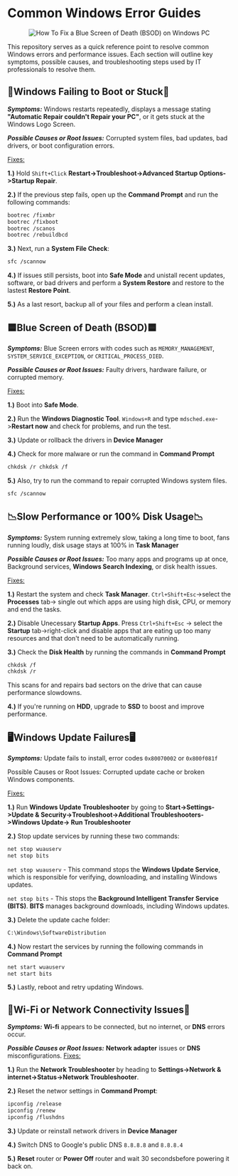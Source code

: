 <h1>Common Windows Error Guides</h1>
<p align="center">
<img src="https://www.securedatarecovery.com/Media/blog/2024/blue-screen-of-death-laptop.webp" alt="How To Fix a Blue Screen of Death (BSOD) on Windows PC"/>
</p>

This repository serves as a quick reference point to resolve common Windows errors and performance issues. Each section will outline key symptoms, possible causes, and troubleshooting steps used by IT professionals to resolve them.

<h2>🥾Windows Failing to Boot or Stuck🥾</h2>  

***Symptoms:*** Windows restarts repeatedly, displays a message stating **"Automatic Repair couldn't Repair your PC"**, or it gets stuck at the Windows Logo Screen.    

***Possible Causes or Root Issues:*** Corrupted system files, bad updates, bad drivers, or boot configuration errors.


<ins>Fixes:</ins> 

**1.)** Hold `Shift+Click` **Restart->Troubleshoot->Advanced Startup Options->Startup Repair**.

**2.)** If the previous step fails, open up the **Command Prompt** and run the following commands:

```bash
bootrec /fixmbr  
bootrec /fixboot  
bootrec /scanos  
bootrec /rebuildbcd
```

**3.)** Next, run a **System File Check**: 

```bash
sfc /scannow
```
**4.)** If issues still persists, boot into **Safe Mode** and unistall recent updates, software, or bad drivers and perform a **System Restore** and restore to the lastest **Restore Point**. 

**5.)** As a last resort, backup all of your files and perform a clean install.

<h2>🟦Blue Screen of Death (BSOD)🟦</h2>  

***Symptoms:*** Blue Screen errors with codes such as `MEMORY_MANAGEMENT`, `SYSTEM_SERVICE_EXCEPTION`, or `CRITICAL_PROCESS_DIED`.

***Possible Causes or Root Issues:*** Faulty drivers, hardware failure, or corrupted memory.  

<ins>Fixes:</ins> 

**1.)** Boot into **Safe Mode**.  

**2.)** Run the **Windows Diagnostic Tool**. `Windows+R` and type `mdsched.exe`->**Restart now** and check for problems, and run the test.

**3.)** Update or rollback the drivers in **Device Manager**

**4.)** Check for more malware or run the command in **Command Prompt** 
```bash
chkdsk /r chkdsk /f
```


**5.)** Also, try to run the command to repair corrupted Windows system files.
```bash
sfc /scannow
```

<h2>📉Slow Performance or 100% Disk Usage📉</h2>  

***Symptoms:*** System running extremely slow, taking a long time to boot, fans running loudly, disk usage stays at 100% in **Task Manager** 

***Possible Causes or Root Issues:*** Too many apps and programs up at once, Background services, **Windows Search Indexing**, or disk health issues.


<ins>Fixes:</ins> 

**1.)** Restart the system and check **Task Manager**. `Ctrl+Shift+Esc`->select the **Processes** tab-> single out which apps are using high disk, CPU, or memory and end the tasks. 

**2.)** Disable Unecessary **Startup Apps**. Press `Ctrl+Shift+Esc` -> select the **Startup** tab->right-click and disable apps that are eating up too many resources and that don't need to be automatically running. 

**3.)** Check the **Disk Health** by running the commands in **Command Prompt**
```bash
chkdsk /f
chkdsk /r
```
This scans for and repairs bad sectors on the drive that can cause performance slowdowns.

**4.)** If you're running on **HDD**, upgrade to **SSD** to boost and improve performance. 

 <h2>🖥️Windows Update Failures🖥️</h2>

 ***Symptoms:*** Update fails to install, error codes `0x80070002` or `0x800f081f` 

Possible Causes or Root Issues: Corrupted update cache or broken Windows components.


<ins>Fixes:</ins> 

**1.)** Run **Windows Update Troubleshooter** by going to **Start->Settings->Update & Security->Troubleshoot->Additional Troubleshooters->Windows Update-> Run Troubleshooter**

**2.)** Stop update services by running these two commands:
```bash
net stop wuauserv
net stop bits
```
`net stop wuauserv` - This command stops the **Windows Update Service**, which is responsible for verifying, downloading, and installing Windows updates.  

`net stop bits` - This stops the **Background Intelligent Transfer Service (BITS)**. **BITS** manages background downloads, including Windows updates.

**3.)** Delete the update cache folder: 
```bash
C:\Windows\SoftwareDistribution
```

**4.)** Now restart the services by running the following commands in **Command Prompt**
```bash
net start wuauserv
net start bits
```

**5.)** Lastly, reboot and retry updating Windows. 

 <h2>📶Wi-Fi or Network Connectivity Issues📶</h2>  

***Symptoms:*** **Wi-fi** appears to be connected, but no internet, or **DNS** errors occur.

***Possible Causes or Root Issues:*** **Network adapter** issues or **DNS** misconfigurations.
<ins>Fixes:</ins> 

**1.)** Run the **Network Troubleshooter** by heading to **Settings->Network & internet->Status->Network Troubleshooter**.

**2.)** Reset the networ settings in **Command Prompt**:
```bash
ipconfig /release
ipconfig /renew
ipconfig /flushdns
```

**3.)** Update or reinstall network drivers in **Device Manager**

**4.)** Switch DNS to Google's public DNS
`8.8.8.8` and `8.8.8.4` 

**5.)** **Reset** router or **Power Off** router and wait 30 secondsbefore powering it back on. 
